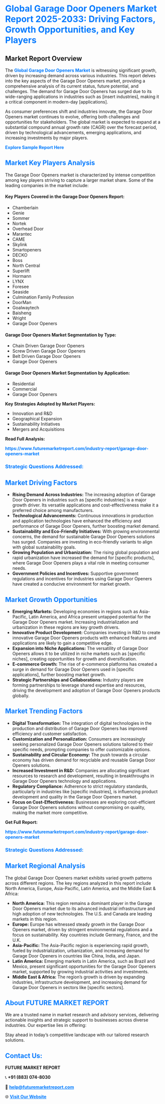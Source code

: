 <h1 style="color: #007BFF;">Global Garage Door Openers Market Report 2025-2033: Driving Factors, Growth Opportunities, and Key Players</h1>

<section id="overview">
<h2>Market Report Overview</h2>
<p>The <a href="https://www.futuremarketreport.com/industry-report/garage-door-openers-market" style="color: #007BFF; text-decoration: none;"><strong>Global Garage Door Openers Market</strong></a> is witnessing significant growth, driven by increasing demand across various industries. This report delves into the key aspects of the Garage Door Openers market, providing a comprehensive analysis of its current status, future potential, and challenges. The demand for Garage Door Openers has surged due to its wide-ranging applications in industries such as [insert industries], making it a critical component in modern-day [applications].</p>
<p>As consumer preferences shift and industries innovate, the Garage Door Openers market continues to evolve, offering both challenges and opportunities for stakeholders. The global market is expected to expand at a substantial compound annual growth rate (CAGR) over the forecast period, driven by technological advancements, emerging applications, and increasing investments by major players.</p>
</section>

<section id="overview">
<p><a href="https://www.futuremarketreport.com/request-sample/reportId=96751" style="color: #007BFF; text-decoration: none;"><strong>Explore Sample Report Here</strong></a></p>
</section>

<section id="key-players">
<h2 style="color: #007BFF;">Market Key Players Analysis</h2>
<p>The Garage Door Openers market is characterized by intense competition among key players striving to capture a larger market share. Some of the leading companies in the market include:</p>
<h4>Key Players Covered in the Garage Door Openers Report:</h4>
<ul><li>Chamberlain</li><li>Genie</li><li>Sommer</li><li>Nortek</li><li>Overhead Door</li><li>Marantec</li><li>CAME</li><li>Skylink</li><li>Smartopeners</li><li>DECKO</li><li>Boss</li><li>North Central</li><li>Superlift</li><li>Hormann</li><li>LYNX</li><li>Foresee</li><li>Seaside</li><li>Culmination Family Profession</li><li>DoorMan</li><li>Goalwaytech</li><li>Baisheng</li><li>Wright</li><li>Garage Door Openers</li></ul>
<h4>Garage Door Openers Market Segmentation by Type:</h4>
<ul><li>Chain Driven Garage Door Openers</li><li>Screw Driven Garage Door Openers</li><li>Belt Driven Garage Door Openers</li><li>Garage Door Openers</li></ul>

<h4>Garage Door Openers Market Segmentation by Application:</h4>
<ul><li>Residential</li><li>Commercial</li><li>Garage Door Openers</li></ul>
<p><strong>Key Strategies Adopted by Market Players:</strong></p>
<ul>
<li>Innovation and R&D</li>
<li>Geographical Expansion</li>
<li>Sustainability Initiatives</li>
<li>Mergers and Acquisitions</li>
</ul>
</section>

<section>
<p><strong>Read Full Analysis: </strong></p><a href="https://www.futuremarketreport.com/industry-report/garage-door-openers-market" style="color: #007BFF; text-decoration: none;"><strong>https://www.futuremarketreport.com/industry-report/garage-door-openers-market</strong></a>
<h3 style="color: #007BFF;">Strategic Questions Addressed:</h3>
</section>

<section id="driving-factors">
<h2 style="color: #007BFF;">Market Driving Factors</h2>
<ul>
<li><strong>Rising Demand Across Industries:</strong> The increasing adoption of Garage Door Openers in industries such as [specific industries] is a major growth driver. Its versatile applications and cost-effectiveness make it a preferred choice among manufacturers.</li>
<li><strong>Technological Advancements:</strong> Continuous innovations in production and application technologies have enhanced the efficiency and performance of Garage Door Openers, further boosting market demand.</li>
<li><strong>Sustainability and Eco-Friendly Initiatives:</strong> With growing environmental concerns, the demand for sustainable Garage Door Openers solutions has surged. Companies are investing in eco-friendly variants to align with global sustainability goals.</li>
<li><strong>Growing Population and Urbanization:</strong> The rising global population and rapid urbanization have increased the demand for [specific products], where Garage Door Openers plays a vital role in meeting consumer needs.</li>
<li><strong>Government Policies and Incentives:</strong> Supportive government regulations and incentives for industries using Garage Door Openers have created a conducive environment for market growth.</li>
</ul>
</section>

<section id="growth-opportunities">
<h2 style="color: #007BFF;">Market Growth Opportunities</h2>
<ul>
<li><strong>Emerging Markets:</strong> Developing economies in regions such as Asia-Pacific, Latin America, and Africa present untapped potential for the Garage Door Openers market. Increasing industrialization and urbanization in these regions are key growth drivers.</li>
<li><strong>Innovative Product Development:</strong> Companies investing in R&D to create innovative Garage Door Openers products with enhanced features and applications are likely to gain a competitive edge.</li>
<li><strong>Expansion into Niche Applications:</strong> The versatility of Garage Door Openers allows it to be utilized in niche markets such as [specific niches], creating opportunities for growth and diversification.</li>
<li><strong>E-commerce Growth:</strong> The rise of e-commerce platforms has created a surge in demand for Garage Door Openers used in [specific applications], further boosting market growth.</li>
<li><strong>Strategic Partnerships and Collaborations:</strong> Industry players are forming partnerships to leverage shared expertise and resources, driving the development and adoption of Garage Door Openers products globally.</li>
</ul>
</section>

<section id="trending-factors">
<h2 style="color: #007BFF;">Market Trending Factors</h2>
<ul>
<li><strong>Digital Transformation:</strong> The integration of digital technologies in the production and distribution of Garage Door Openers has improved efficiency and customer satisfaction.</li>
<li><strong>Customization and Personalization:</strong> Consumers are increasingly seeking personalized Garage Door Openers solutions tailored to their specific needs, prompting companies to offer customizable options.</li>
<li><strong>Sustainability and Circular Economy:</strong> The push towards a circular economy has driven demand for recyclable and reusable Garage Door Openers solutions.</li>
<li><strong>Increased Investment in R&D:</strong> Companies are allocating significant resources to research and development, resulting in breakthroughs in Garage Door Openers technology and applications.</li>
<li><strong>Regulatory Compliance:</strong> Adherence to strict regulatory standards, particularly in industries like [specific industries], is influencing product development and quality in the Garage Door Openers market.</li>
<li><strong>Focus on Cost-Effectiveness:</strong> Businesses are exploring cost-efficient Garage Door Openers solutions without compromising on quality, making the market more competitive.</li>
</ul>
</section>

<section>
<p><strong>Get Full Report: </strong></p><a href="https://www.futuremarketreport.com/industry-report/garage-door-openers-market" style="color: #007BFF; text-decoration: none;"><strong>https://www.futuremarketreport.com/industry-report/garage-door-openers-market</strong></a>
<h3 style="color: #007BFF;">Strategic Questions Addressed:</h3>
</section>


<section id="regional-analysis">
<h2 style="color: #007BFF;">Market Regional Analysis</h2>
<p>The global Garage Door Openers market exhibits varied growth patterns across different regions. The key regions analyzed in this report include North America, Europe, Asia-Pacific, Latin America, and the Middle East & Africa:</p>
<ul>
<li><strong>North America:</strong> This region remains a dominant player in the Garage Door Openers market due to its advanced industrial infrastructure and high adoption of new technologies. The U.S. and Canada are leading markets in this region.</li>
<li><strong>Europe:</strong> Europe has witnessed steady growth in the Garage Door Openers market, driven by stringent environmental regulations and a focus on sustainability. Key countries include Germany, France, and the U.K.</li>
<li><strong>Asia-Pacific:</strong> The Asia-Pacific region is experiencing rapid growth, fueled by industrialization, urbanization, and increasing demand for Garage Door Openers in countries like China, India, and Japan.</li>
<li><strong>Latin America:</strong> Emerging markets in Latin America, such as Brazil and Mexico, present significant opportunities for the Garage Door Openers market, supported by growing industrial activities and investments.</li>
<li><strong>Middle East & Africa:</strong> The region’s growth is driven by expanding industries, infrastructure development, and increasing demand for Garage Door Openers in sectors like [specific sectors].</li>
</ul>
</section>

<footer>
<h2 style="color: #007BFF;">About FUTURE MARKET REPORT</h2>
<p>We are a trusted name in market research and advisory services, delivering actionable insights and strategic support to businesses across diverse industries. Our expertise lies in offering:</p>

<p>Stay ahead in today’s competitive landscape with our tailored research solutions.</p>

<h2 style="color: #007BFF;">Contact Us:</h2>
<p><strong>FUTURE MARKET REPORT</strong></p>
<p>📞 <strong>+91 (883) 074-8030</strong></p>
<p>📧 <strong><a href="mailto:help@futuremarketreport.com" style="color: #007BFF;">help@futuremarketreport.com</a></strong></p>
<p>🌐 <strong><a href="https://www.futuremarketreport.com/" style="color: #007BFF;">Visit Our Website</a></strong></p>
</footer>